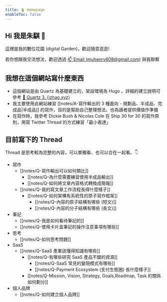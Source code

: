 ```yaml
---
title: 🪴 Homepage
enableToc: false
---
```


## Hi 我是朱騏 👋 

這裡是我的數位花園 (digital Garden)，歡迎隨意逛逛! 

若你想跟我交流想法，歡迎透過 <a href="mailto:muhenry608@gmail.com">📫 Email (muhenry608@gmail.com)</a> 與我聯繫

## 我想在這個網站寫什麼東西
- 這個網站是由 Quartz 為基礎建立的，架設環境為 Hugo 。詳細的建立說明可參考 [🔗 Quartz 3. (jzhao.xyz)](https://quartz.jzhao.xyz/)
- 我主要使用此網站練習 [[notes/A-寫作輸出的 3 種面向 - 規劃品、半成品、完成品|半成品]] 的寫作，目的是幫助自己整理想法、也為讀者提供價值作準備
- 在寫作時，我參考 Dickie Bush & Nicolas Cole 在 Ship 30 for 30 的寫作原則，用寫 Twitter Thread 的方式練習「最小表達」

## 目前寫下的 Thread

Thread 是思考較為完整的內容，可以單獨看、也可以合在一起看。👇

- 寫作
	- [[notes/Q-寫作輸出可以如何類比]]
		- [[notes/Q-為什麼需要練習使用半成品輸出]]
		- [[notes/Q-如何將文章內容格式轉換成簡報]]
	- [[notes/Q-我的寫文章工作流程長得什麼樣子]]
		- [[notes/Q-如何架構有系統性的原子寫作框架]]
			- [[notes/Q-內容的原子結構有哪些 (短文)]]
			- [[notes/Q-內容的分子結構有哪些 (長文)]]
- 筆記
	- [[notes/Q-我是如何看待筆記的]]
	- [[notes/Q-使用卡片盒筆記的操作注意事項有哪些]]
- 思考
	- [[notes/Q-如何思考問題]]
- SaaS
	- [[notes/Q-SaaS 產業該懂得知識有哪些]]
		- [[notes/Q-有哪些研究 SaaS 產品不錯的資源]]
			- [[notes/Q-SaaS 常見的變現模式有哪些]]
			- [[notes/Q-Payment Ecosystem (支付生態圈) 長什麼樣子]]
		- [[notes/Q-Mission, Vision, Strategy, Goals,Roadmap, Task 的關係如何劃分]]
- 個人品牌
	- [[notes/Q-如何建立個人品牌]]
